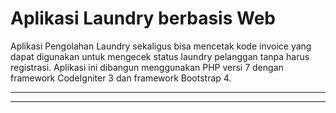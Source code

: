 # Aplikasi Laundry berbasis Web
Aplikasi Pengolahan Laundry sekaligus bisa mencetak kode invoice yang dapat digunakan untuk mengecek status laundry pelanggan tanpa harus registrasi.
Aplikasi ini dibangun menggunakan PHP versi 7 dengan framework CodeIgniter 3 dan framework Bootstrap 4.

___

___



